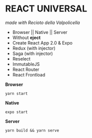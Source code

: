 REACT UNIVERSAL
===
*made with Recioto della Valpolicella*

* Browser || Native || Server
* Without **eject**
* Create React App 2.0 & Expo
* Redux (with injector)
* Saga (with injector)
* Reselect
* ImmutableJS
* React Router
* React Frontload



**Browser**

```
yarn start
```

**Native**

```
expo start
```

**Server**

```
yarn build && yarn serve
```